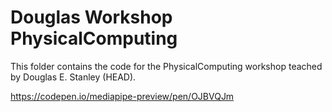 # Douglas Workshop PhysicalComputing
This folder contains the code for the PhysicalComputing workshop teached by Douglas E. Stanley (HEAD).










https://codepen.io/mediapipe-preview/pen/OJBVQJm